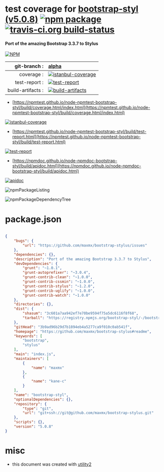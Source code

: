 # test coverage for  [bootstrap-styl (v5.0.8)](https://github.com/maxmx/bootstrap-stylus#readme)  [![npm package](https://img.shields.io/npm/v/npmtest-bootstrap-styl.svg?style=flat-square)](https://www.npmjs.org/package/npmtest-bootstrap-styl) [![travis-ci.org build-status](https://api.travis-ci.org/npmtest/node-npmtest-bootstrap-styl.svg)](https://travis-ci.org/npmtest/node-npmtest-bootstrap-styl)
#### Port of the amazing Bootstrap 3.3.7 to Stylus

[![NPM](https://nodei.co/npm/bootstrap-styl.png?downloads=true&downloadRank=true&stars=true)](https://www.npmjs.com/package/bootstrap-styl)

| git-branch : | [alpha](https://github.com/npmtest/node-npmtest-bootstrap-styl/tree/alpha)|
|--:|:--|
| coverage : | [![istanbul-coverage](https://npmtest.github.io/node-npmtest-bootstrap-styl/build/coverage.badge.svg)](https://npmtest.github.io/node-npmtest-bootstrap-styl/build/coverage.html/index.html)|
| test-report : | [![test-report](https://npmtest.github.io/node-npmtest-bootstrap-styl/build/test-report.badge.svg)](https://npmtest.github.io/node-npmtest-bootstrap-styl/build/test-report.html)|
| build-artifacts : | [![build-artifacts](https://npmtest.github.io/node-npmtest-bootstrap-styl/glyphicons_144_folder_open.png)](https://github.com/npmtest/node-npmtest-bootstrap-styl/tree/gh-pages/build)|

- [https://npmtest.github.io/node-npmtest-bootstrap-styl/build/coverage.html/index.html](https://npmtest.github.io/node-npmtest-bootstrap-styl/build/coverage.html/index.html)

[![istanbul-coverage](https://npmtest.github.io/node-npmtest-bootstrap-styl/build/screenCapture.buildCi.browser.%252Ftmp%252Fbuild%252Fcoverage.lib.html.png)](https://npmtest.github.io/node-npmtest-bootstrap-styl/build/coverage.html/index.html)

- [https://npmtest.github.io/node-npmtest-bootstrap-styl/build/test-report.html](https://npmtest.github.io/node-npmtest-bootstrap-styl/build/test-report.html)

[![test-report](https://npmtest.github.io/node-npmtest-bootstrap-styl/build/screenCapture.buildCi.browser.%252Ftmp%252Fbuild%252Ftest-report.html.png)](https://npmtest.github.io/node-npmtest-bootstrap-styl/build/test-report.html)

- [https://npmdoc.github.io/node-npmdoc-bootstrap-styl/build/apidoc.html](https://npmdoc.github.io/node-npmdoc-bootstrap-styl/build/apidoc.html)

[![apidoc](https://npmdoc.github.io/node-npmdoc-bootstrap-styl/build/screenCapture.buildCi.browser.%252Ftmp%252Fbuild%252Fapidoc.html.png)](https://npmdoc.github.io/node-npmdoc-bootstrap-styl/build/apidoc.html)

![npmPackageListing](https://npmtest.github.io/node-npmtest-bootstrap-styl/build/screenCapture.npmPackageListing.svg)

![npmPackageDependencyTree](https://npmtest.github.io/node-npmtest-bootstrap-styl/build/screenCapture.npmPackageDependencyTree.svg)



# package.json

```json

{
    "bugs": {
        "url": "https://github.com/maxmx/bootstrap-stylus/issues"
    },
    "dependencies": {},
    "description": "Port of the amazing Bootstrap 3.3.7 to Stylus",
    "devDependencies": {
        "grunt": "~1.0.1",
        "grunt-autoprefixer": "~3.0.4",
        "grunt-contrib-clean": "~1.0.0",
        "grunt-contrib-cssmin": "~1.0.0",
        "grunt-contrib-stylus": "~1.2.0",
        "grunt-contrib-uglify": "~1.0.0",
        "grunt-contrib-watch": "~1.0.0"
    },
    "directories": {},
    "dist": {
        "shasum": "3c601a7aa942ef7e70be9594f75a5dc6116f8f68",
        "tarball": "https://registry.npmjs.org/bootstrap-styl/-/bootstrap-styl-5.0.8.tgz"
    },
    "gitHead": "3b9ad96b29d7b1894eb4a5277ca9f010c0ab541f",
    "homepage": "https://github.com/maxmx/bootstrap-stylus#readme",
    "keywords": [
        "bootstrap",
        "stylus"
    ],
    "main": "index.js",
    "maintainers": [
        {
            "name": "maxmx"
        },
        {
            "name": "kane-c"
        }
    ],
    "name": "bootstrap-styl",
    "optionalDependencies": {},
    "repository": {
        "type": "git",
        "url": "git+ssh://git@github.com/maxmx/bootstrap-stylus.git"
    },
    "scripts": {},
    "version": "5.0.8"
}
```



# misc
- this document was created with [utility2](https://github.com/kaizhu256/node-utility2)
